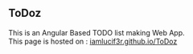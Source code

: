 ## ToDoz
This is an Angular Based TODO list making Web App. <br>
This page is hosted on : [iamlucif3r.github.io/ToDoz](https://iamlucif3r.github.io/ToDoz) 

